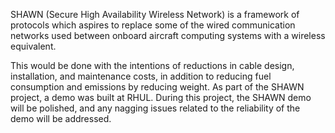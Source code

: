 SHAWN (Secure High Availability Wireless Network) is a framework of protocols which aspires to replace some of the wired communication networks used between onboard aircraft computing systems with a wireless equivalent.

This would be done with the intentions of reductions in cable design, installation, and maintenance costs, in addition to reducing fuel consumption and emissions by reducing weight. As part of the SHAWN project, a demo was built at RHUL. During this project, the SHAWN demo will be polished, and any nagging issues related to the reliability of the demo will be addressed.